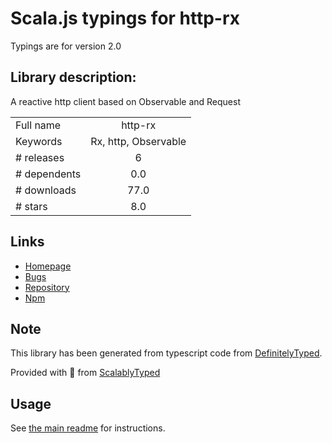 
# Scala.js typings for http-rx

Typings are for version 2.0

## Library description:
A reactive http client based on Observable and Request

|                    |                 |
| ------------------ | :-------------: |
| Full name          | http-rx |
| Keywords           | Rx, http, Observable |
| # releases         | 6 |
| # dependents       | 0.0 |
| # downloads        | 77.0 |
| # stars            | 8.0 |

## Links
- [Homepage](https://github.com/JasonRammoray/HttpRx#readme)
- [Bugs](https://github.com/JasonRammoray/HttpRx/issues)
- [Repository](https://github.com/JasonRammoray/HttpRx)
- [Npm](https://www.npmjs.com/package/http-rx)
    


## Note
This library has been generated from typescript code from [DefinitelyTyped](https://definitelytyped.org).

Provided with :purple_heart: from [ScalablyTyped](https://github.com/oyvindberg/ScalablyTyped)

## Usage
See [the main readme](../../readme.md) for instructions.


